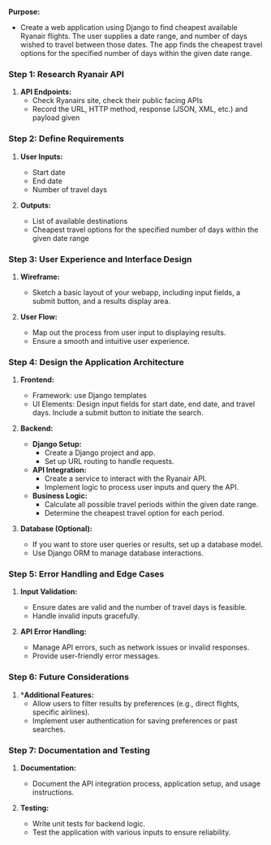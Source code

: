 **Purpose:**
   - Create a web application using Django to find cheapest available Ryanair flights. The user supplies a date range, and number of days wished to travel between those dates. The app finds the cheapest travel options for the specified number of days within the given date range.


### Step 1: Research Ryanair API
1. **API Endpoints:**
   - Check Ryanairs site, check their public facing APIs
   - Record the URL, HTTP method, response (JSON, XML, etc.) and payload given


### Step 2: Define Requirements
1. **User Inputs:**
   - Start date
   - End date
   - Number of travel days

2. **Outputs:**
   - List of available destinations
   - Cheapest travel options for the specified number of days within the given date range

### Step 3: User Experience and Interface Design
1. **Wireframe:**
   - Sketch a basic layout of your webapp, including input fields, a submit button, and a results display area.

2. **User Flow:**
   - Map out the process from user input to displaying results.
   - Ensure a smooth and intuitive user experience.

### Step 4: Design the Application Architecture
1. **Frontend:**
   - Framework: use Django templates
   - UI Elements: Design input fields for start date, end date, and travel days. Include a submit button to initiate the search.

2. **Backend:**
   - **Django Setup:**
     - Create a Django project and app.
     - Set up URL routing to handle requests.
   - **API Integration:**
     - Create a service to interact with the Ryanair API.
     - Implement logic to process user inputs and query the API.
   - **Business Logic:**
     - Calculate all possible travel periods within the given date range.
     - Determine the cheapest travel option for each period.

3. **Database (Optional):**
   - If you want to store user queries or results, set up a database model.
   - Use Django ORM to manage database interactions.

### Step 5: Error Handling and Edge Cases
1. **Input Validation:**
   - Ensure dates are valid and the number of travel days is feasible.
   - Handle invalid inputs gracefully.

2. **API Error Handling:**
   - Manage API errors, such as network issues or invalid responses.
   - Provide user-friendly error messages.

### Step 6: Future Considerations
1. ***Additional Features:**
   - Allow users to filter results by preferences (e.g., direct flights, specific airlines).
   - Implement user authentication for saving preferences or past searches.

### Step 7: Documentation and Testing
1. **Documentation:**
   - Document the API integration process, application setup, and usage instructions.

2. **Testing:**
   - Write unit tests for backend logic.
   - Test the application with various inputs to ensure reliability.
